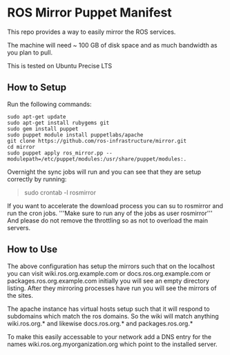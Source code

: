 ROS Mirror Puppet Manifest
==========================

This repo provides a way to easily mirror the ROS services. 

The machine will need ~ 100 GB of disk space and as much bandwidth as you plan to pull. 

This is tested on Ubuntu Precise LTS

How to Setup
------------

Run the following commands:

```
sudo apt-get update
sudo apt-get install rubygems git
sudo gem install puppet
sudo puppet module install puppetlabs/apache
git clone https://github.com/ros-infrastructure/mirror.git
cd mirror
sudo puppet apply ros_mirror.pp --modulepath=/etc/puppet/modules:/usr/share/puppet/modules:.
```

Overnight the sync jobs will run and you can see that they are setup correctly by running:
> sudo crontab -l rosmirror

If you want to accelerate the download process you can su to rosmirror and run the cron jobs. '''Make sure to run any of the jobs as user rosmirror''' And please do not remove the throttling so as not to overload the main servers. 



How to Use
----------

The above configuration has setup the mirrors such that on the localhost you can visit wiki.ros.org.example.com or docs.ros.org.example.com or packages.ros.org.example.com initially you will see an empty directory listing. After they mirroring processes have run you will see the mirrors of the sites. 

The apache instance has virtual hosts setup such that it will respond to subdomains which match the ros domains. So the wiki will match anything wiki.ros.org.* and likewise docs.ros.org.* and packages.ros.org.*

To make this easily accessable to your network add a DNS entry for the names wiki.ros.org.myorganization.org which point to the installed server. 
